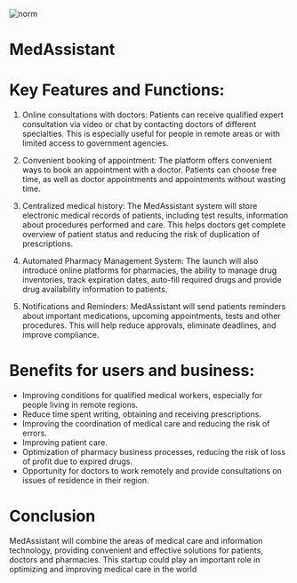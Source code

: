 ![norm](https://github.com/Mao2280/MedAssistent/assets/144929630/2f8b0eb0-b155-46b9-b007-871b3979eae6)

# MedAssistant

# Key Features and Functions:
1. Online consultations with doctors: Patients can receive qualified expert consultation via video or chat by contacting doctors of different specialties. This is especially useful for people in remote areas or with limited access to government agencies.

2. Convenient booking of appointment: The platform offers convenient ways to book an appointment with a doctor. Patients can choose free time, as well as doctor appointments and appointments without wasting time.

3. Centralized medical history: The MedAssistant system will store electronic medical records of patients, including test results, information about procedures performed and care. This helps doctors get complete
overview of patient status and reducing the risk of duplication of prescriptions.

4. Automated Pharmacy Management System: The launch will also introduce online platforms for pharmacies, the ability to manage drug inventories, track expiration dates, auto-fill required drugs and provide drug availability information to patients.

5. Notifications and Reminders: MedAssistant will send patients reminders about important medications, upcoming appointments, tests and other procedures. This will help reduce approvals, eliminate deadlines, and improve compliance.

# Benefits for users and business:
- Improving conditions for qualified medical workers, especially for people living in remote regions.
- Reduce time spent writing, obtaining and receiving prescriptions.
- Improving the coordination of medical care and reducing the risk of errors.
- Improving patient care.
- Optimization of pharmacy business processes, reducing the risk of loss of profit due to expired drugs.
- Opportunity for doctors to work remotely and provide consultations on issues of residence in their region.

# Conclusion
MedAssistant will combine the areas of medical care and information technology, providing convenient and effective solutions for patients, doctors and pharmacies. This startup could play an important role in optimizing and improving medical care in the world
